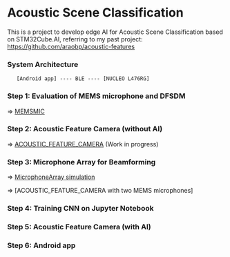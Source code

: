 # Acoustic Scene Classification

This is a project to develop edge AI for Acoustic Scene Classification based on STM32Cube.AI, referring to my past project: https://github.com/araobp/acoustic-features

### System Architecture

```
   [Android app] ---- BLE ---- [NUCLEO L476RG]
```

### Step 1: Evaluation of MEMS microphone and DFSDM

=> [MEMSMIC](STM32/MEMSMIC.md)

### Step 2: Acoustic Feature Camera (without AI)

=> [ACOUSTIC_FEATURE_CAMERA](STM32/ACOUSTIC_FEATURE_CAMERA.md) (Work in progress)

### Step 3: Microphone Array for Beamforming

=> [MicrophoneArray simulation](MicrophoneArray)

=> [ACOUSTIC_FEATURE_CAMERA with two MEMS microphones]

### Step 4: Training CNN on Jupyter Notebook

### Step 5: Acoustic Feature Camera (with AI)

### Step 6: Android app
